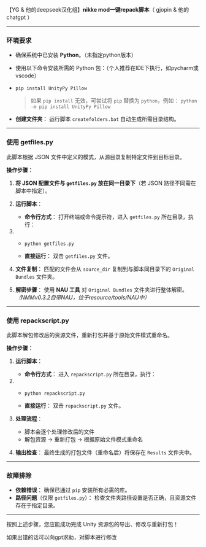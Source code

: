 【YG & 他的deepseek汉化组】**nikke mod一键repack脚本**（ gjopin & 他的chatgpt ）

------

### **环境要求**

- 确保系统中已安装 **Python**。（未指定python版本）
- 使用以下命令安装所需的 Python 包：（个人推荐在IDE下执行，如pycharm或vscode）

- ```
  pip install UnityPy Pillow
  ```

  > 如果 `pip install` 无效，可尝试将 `pip` 替换为 `python`，例如：
  > `python -m pip install UnityPy Pillow`

- **创建文件夹**：
  运行脚本 `createfolders.bat` 自动生成所需目录结构。

------

### **使用 getfiles.py**

此脚本根据 JSON 文件中定义的模式，从源目录复制特定文件到目标目录。

**操作步骤**：

1. **将 JSON 配置文件与 `getfiles.py` 放在同一目录下**（若 JSON 路径不同需在脚本中指定）。
2. **运行脚本**：
   - **命令行方式**：
     打开终端或命令提示符，进入 `getfiles.py` 所在目录，执行：

1. - ```
     python getfiles.py
     ```

   - **直接运行**：
     双击 `getfiles.py` 文件。

2. **文件复制**：
   匹配的文件会从 `source_dir` 复制到与脚本同目录下的 `Original Bundles` 文件夹。

3. **解密步骤**：
   使用 **NAU 工具** 对 `Original Bundles` 文件夹进行整体解密。*（NMMv0.3.2自带NAU，位于resource/tools/NAU中）*

------

### **使用 repackscript.py**

此脚本解包修改后的资源文件，重新打包并基于原始文件模式重命名。

**操作步骤**：

1. **运行脚本**：
   - **命令行方式**：
     进入 `repackscript.py` 所在目录，执行：

1. - ```
     python repackscript.py
     ```

   - **直接运行**：
     双击 `repackscript.py` 文件。

2. **处理流程**：

   - 脚本会逐个处理修改后的文件
   - 解包资源 → 重新打包 → 根据原始文件模式重命名

3. **输出检查**：
   最终生成的打包文件（重命名后）将保存在 `Results` 文件夹中。

------

### **故障排除**

- **依赖错误**：
  确保已通过 `pip` 安装所有必需的库。
- **路径问题**（仅限 `getfiles.py`）：
  检查文件夹路径设置是否正确，且资源文件存在于指定目录。

------

按照上述步骤，您应能成功完成 Unity 资源包的导出、修改与重新打包！

如果出错的话可以向gpt求助，对脚本进行修改